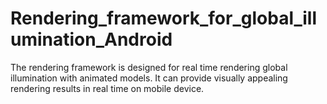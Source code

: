 # Rendering_framework_for_global_illumination_Android
 The rendering framework is designed for real time rendering global illumination with animated models. It can provide visually appealing rendering results in real time on mobile device.
